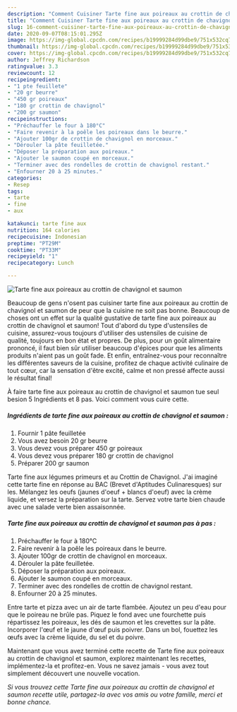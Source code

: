 ```yaml
---
description: "Comment Cuisiner Tarte fine aux poireaux au crottin de chavignol et saumon"
title: "Comment Cuisiner Tarte fine aux poireaux au crottin de chavignol et saumon"
slug: 16-comment-cuisiner-tarte-fine-aux-poireaux-au-crottin-de-chavignol-et-saumon
date: 2020-09-07T08:15:01.295Z
image: https://img-global.cpcdn.com/recipes/b19999284d99dbe9/751x532cq70/tarte-fine-aux-poireaux-au-crottin-de-chavignol-et-saumon-photo-principale-de-la-recette.jpg
thumbnail: https://img-global.cpcdn.com/recipes/b19999284d99dbe9/751x532cq70/tarte-fine-aux-poireaux-au-crottin-de-chavignol-et-saumon-photo-principale-de-la-recette.jpg
cover: https://img-global.cpcdn.com/recipes/b19999284d99dbe9/751x532cq70/tarte-fine-aux-poireaux-au-crottin-de-chavignol-et-saumon-photo-principale-de-la-recette.jpg
author: Jeffrey Richardson
ratingvalue: 3.3
reviewcount: 12
recipeingredient:
- "1 pte feuillete"
- "20 gr beurre"
- "450 gr poireaux"
- "180 gr crottin de chavignol"
- "200 gr saumon"
recipeinstructions:
- "Préchauffer le four à 180°C"
- "Faire revenir à la poêle les poireaux dans le beurre."
- "Ajouter 100gr de crottin de chavignol en morceaux."
- "Dérouler la pâte feuilletée."
- "Déposer la préparation aux poireaux."
- "Ajouter le saumon coupé en morceaux."
- "Terminer avec des rondelles de crottin de chavignol restant."
- "Enfourner 20 à 25 minutes."
categories:
- Resep
tags:
- tarte
- fine
- aux

katakunci: tarte fine aux 
nutrition: 164 calories
recipecuisine: Indonesian
preptime: "PT29M"
cooktime: "PT33M"
recipeyield: "1"
recipecategory: Lunch

---
```



![Tarte fine aux poireaux au crottin de chavignol et saumon](https://img-global.cpcdn.com/recipes/b19999284d99dbe9/751x532cq70/tarte-fine-aux-poireaux-au-crottin-de-chavignol-et-saumon-photo-principale-de-la-recette.jpg)

Beaucoup de gens n'osent pas cuisiner tarte fine aux poireaux au crottin de chavignol et saumon de peur que la cuisine ne soit pas bonne. Beaucoup de choses ont un effet sur la qualité gustative de tarte fine aux poireaux au crottin de chavignol et saumon! Tout d'abord du type d'ustensiles de cuisine, assurez-vous toujours d'utiliser des ustensiles de cuisine de qualité, toujours en bon état et propres. De plus, pour un goût alimentaire prononcé, il faut bien sûr utiliser beaucoup d'épices pour que les aliments produits n'aient pas un goût fade. Et enfin, entraînez-vous pour reconnaître les différentes saveurs de la cuisine, profitez de chaque activité culinaire de tout cœur, car la sensation d'être excité, calme et non pressé affecte aussi le résultat final!

<!--inarticleads1-->

À faire tarte fine aux poireaux au crottin de chavignol et saumon tue seul besion 5 Ingrédients et 8 pas. Voici comment vous cuire cette.

##### Ingrédients de tarte fine aux poireaux au crottin de chavignol et saumon :

1. Fournir 1 pâte feuilletée
1. Vous avez besoin 20 gr beurre
1. Vous devez vous préparer 450 gr poireaux
1. Vous devez vous préparer 180 gr crottin de chavignol
1. Préparer 200 gr saumon


Tarte fine aux légumes primeurs et au Crottin de Chavignol. J&#39;ai imaginé cette tarte fine en réponse au BAC (Brevet d&#39;Aptitudes Culinaresques) sur les. Mélangez les oeufs (jaunes d&#39;oeuf + blancs d&#39;oeuf) avec la crème liquide, et versez la préparation sur la tarte. Servez votre tarte bien chaude avec une salade verte bien assaisonnée. 

<!--inarticleads2-->

##### Tarte fine aux poireaux au crottin de chavignol et saumon pas à pas :

1. Préchauffer le four à 180°C
1. Faire revenir à la poêle les poireaux dans le beurre.
1. Ajouter 100gr de crottin de chavignol en morceaux.
1. Dérouler la pâte feuilletée.
1. Déposer la préparation aux poireaux.
1. Ajouter le saumon coupé en morceaux.
1. Terminer avec des rondelles de crottin de chavignol restant.
1. Enfourner 20 à 25 minutes.


Entre tarte et pizza avec un air de tarte flambée. Ajoutez un peu d&#39;eau pour que le poireau ne brûle pas. Piquez le fond avec une fourchette puis répartissez les poireaux, les dés de saumon et les crevettes sur la pâte. Incorporer l&#39;œuf et le jaune d&#39;œuf puis poivrer. Dans un bol, fouettez les œufs avec la crème liquide, du sel et du poivre. 

<!--inarticleads1-->

<p>
Maintenant que vous avez terminé cette recette de Tarte fine aux poireaux au crottin de chavignol et saumon, explorez maintenant les recettes, implémentez-la et profitez-en. Vous ne savez jamais - vous avez tout simplement découvert une nouvelle vocation.
</p>

<p>
<i>Si vous trouvez cette Tarte fine aux poireaux au crottin de chavignol et saumon recette utile, partagez-la avec vos amis ou votre famille, merci et bonne chance.</i>
</p>
